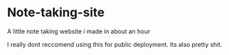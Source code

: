 # Note-taking-site
A little note taking website i made in about an hour

I really dont reccomend using this for public deployment.
Its also pretty shit.
